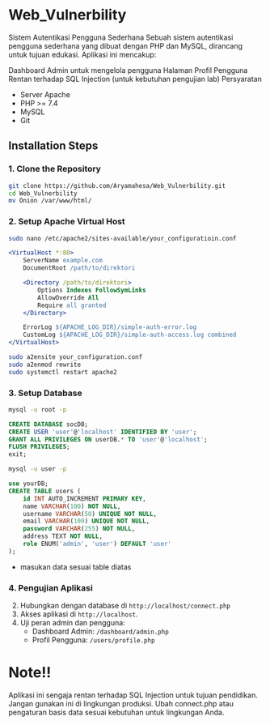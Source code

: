 # Web_Vulnerbility

Sistem Autentikasi Pengguna Sederhana
Sebuah sistem autentikasi pengguna sederhana yang dibuat dengan PHP dan MySQL, dirancang untuk tujuan edukasi. Aplikasi ini mencakup:

Dashboard Admin untuk mengelola pengguna
Halaman Profil Pengguna
Rentan terhadap SQL Injection (untuk kebutuhan pengujian lab)
Persyaratan
- Server Apache
- PHP >= 7.4
- MySQL
- Git

## Installation Steps

### 1. Clone the Repository
```bash
git clone https://github.com/Aryamahesa/Web_Vulnerbility.git
cd Web_Vulnerbility
mv Onion /var/www/html/
```
### 2. Setup Apache Virtual Host
```bash
sudo nano /etc/apache2/sites-available/your_configuratioin.conf
```
```apache
<VirtualHost *:80>
    ServerName example.com
    DocumentRoot /path/to/direktori

    <Directory /path/to/direktori>
        Options Indexes FollowSymLinks
        AllowOverride All
        Require all granted
    </Directory>

    ErrorLog ${APACHE_LOG_DIR}/simple-auth-error.log
    CustomLog ${APACHE_LOG_DIR}/simple-auth-access.log combined
</VirtualHost>
```
```bash
sudo a2ensite your_configuration.conf
sudo a2enmod rewrite
sudo systemctl restart apache2
```
### 3. Setup Database
```bash
mysql -u root -p
```
```sql
CREATE DATABASE socDB;
CREATE USER 'user'@'localhost' IDENTIFIED BY 'user';
GRANT ALL PRIVILEGES ON userDB.* TO 'user'@'localhost';
FLUSH PRIVILEGES;
exit;
```
```bash
mysql -u user -p
```

```sql
use yourDB;
CREATE TABLE users (
    id INT AUTO_INCREMENT PRIMARY KEY,
    name VARCHAR(100) NOT NULL,
    username VARCHAR(50) UNIQUE NOT NULL,
    email VARCHAR(100) UNIQUE NOT NULL,
    password VARCHAR(255) NOT NULL,
    address TEXT NOT NULL,
    role ENUM('admin', 'user') DEFAULT 'user'
);
```
- masukan data sesuai table diatas
  
### 4. Pengujian Aplikasi
2. Hubungkan dengan database di `http://localhost/connect.php`
2. Akses aplikasi di `http://localhost`. 
4. Uji peran admin dan pengguna:
    - Dashboard Admin: `/dashboard/admin.php`
    - Profil Pengguna: `/users/profile.php`

# Note!!
Aplikasi ini sengaja rentan terhadap SQL Injection untuk tujuan pendidikan. Jangan gunakan ini di lingkungan produksi.
Ubah connect.php atau pengaturan basis data sesuai kebutuhan untuk lingkungan Anda.




